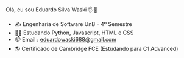 Olá, eu sou Eduardo Silva Waski 🖐👋

- ✍  Engenharia de Software UnB - 4º Semestre
- 👨‍💻 Estudando Python, Javascript, HTML e CSS
- 📫 Email : eduardowaski688@gmail.com
- 🌎 Certificado de Cambridge FCE (Estudando para C1 Advanced)

<!---
EduardoWaski/EduardoWaski is a ✨ special ✨ repository because its `README.md` (this file) appears on your GitHub profile.
You can click the Preview link to take a look at your changes.
--->
